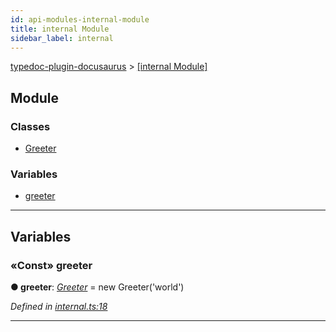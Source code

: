 ```yaml
---
id: api-modules-internal-module
title: internal Module
sidebar_label: internal
---
```


[typedoc-plugin-docusaurus](api-readme.md) > [[internal Module]](api-modules-internal-module.md)



## Module

### Classes

* [Greeter](api-classes-internal-greeter.md)


### Variables

* [greeter](api-modules-internal-module.md#greeter-1)



---
## Variables
<a id="greeter-1"></a>

### «Const» greeter

**●  greeter**:  *[Greeter](api-classes-internal-greeter.md)*  =  new Greeter('world')

*Defined in [internal.ts:18](https://github.com/OffGridNetworks/typedoc-plugin-docusaurus/blob/master/tests/src/internal.ts#L18)*





___


